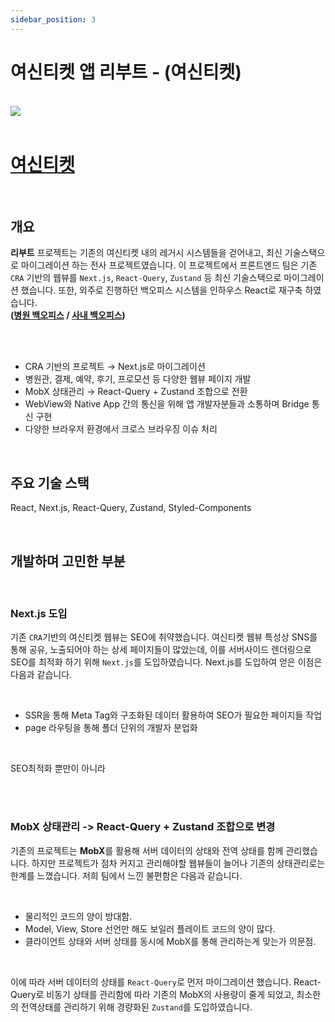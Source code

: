 ```yaml
---
sidebar_position: 3
---
```


# 여신티켓 앱 리부트 - (여신티켓)

<br/>

<img src="/img/about/portfolio/yeoshin/reboot.jpg"/>

<br/>
<br/>

# [여신티켓](https://www.yeoshin.co.kr/)

<br/>

## 개요

**리부트** 프로젝트는 기존의 여신티켓 내의 레거시 시스템들을 걷어내고, 최신 기술스택으로 마이그레이션 하는 전사 프로젝트였습니다.
이 프로젝트에서 프론트엔드 팀은 기존 `CRA` 기반의 웹뷰를 `Next.js`, `React-Query`, `Zustand` 등 최신 기술스택으로 마이그레이션 했습니다.
또한, 외주로 진행하던 백오피스 시스템을 인하우스 React로 재구축 하였습니다.<br/> **([병원 백오피스](/about/portfolio/admin_plus) / [사내 백오피스](/about/portfolio/admin_company))**

<br/>
<br/>

- CRA 기반의 프로젝트 → Next.js로 마이그레이션
- 병원관, 결제, 예약, 후기, 프로모션 등 다양한 웹뷰 페이지 개발
- MobX 상태관리 → React-Query + Zustand 조합으로 전환
- WebView와 Native App 간의 통신을 위해 앱 개발자분들과 소통하며 Bridge 통신 구현
- 다양한 브라우저 환경에서 크로스 브라우징 이슈 처리

<br/>

## 주요 기술 스택

React, Next.js, React-Query, Zustand, Styled-Components

<br/>

## 개발하며 고민한 부분

<br/>

### Next.js 도입

기존 `CRA`기반의 여신티켓 웹뷰는 SEO에 취약했습니다.
여신티켓 웹뷰 특성상 SNS를 통해 공유, 노출되어야 하는 상세 페이지들이 많았는데, 이를 서버사이드 렌더링으로
SEO를 최적화 하기 위해 `Next.js`를 도입하였습니다. Next.js를 도입하여 얻은 이점은 다음과 같습니다.

<br/>

- SSR을 통해 Meta Tag와 구조화된 데이터 활용하여 SEO가 필요한 페이지들 작업
- page 라우팅을 통해 폴더 단위의 개발자 분업화

<br/>

SEO최적화 뿐만이 아니라

<br/>
<br/>

### MobX 상태관리 -> React-Query + Zustand 조합으로 변경

기존의 프로젝트는 <strong>MobX</strong>를 활용해 서버 데이터의 상태와 전역 상태를 함께 관리했습니다.
하지만 프로젝트가 점차 커지고 관리해야할 웹뷰들이 늘어나 기존의 상태관리로는 한계를 느꼈습니다.
저희 팀에서 느낀 불편함은 다음과 같습니다.

<br/>

- 물리적인 코드의 양이 방대함.
- Model, View, Store 선언만 해도 보일러 플레이트 코드의 양이 많다.
- 클라이언트 상태와 서버 상태를 동시에 MobX를 통해 관리하는게 맞는가 의문점.

<br/>

이에 따라 서버 데이터의 상태를 `React-Query`로 먼저 마이그레이션 했습니다.
React-Query로 비동기 상태를 관리함에 따라 기존의 MobX의 사용량이 줄게 되었고,
최소한의 전역상태를 관리하기 위해 경량화된 `Zustand`를 도입하였습니다.

<br/>
